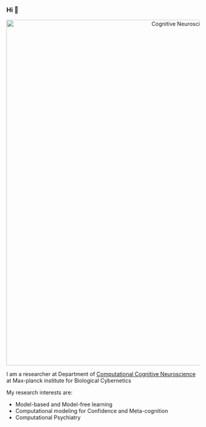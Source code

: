 ### Hi 👋

<p align="center">
<img src="https://3kllhk1ibq34qk6sp3bhtox1-wpengine.netdna-ssl.com/wp-content/uploads/2019/10/brand-4205-hack-your-career-with-cognitive-science.png" alt="Cognitive Neuroscience" width="900">
</p>

I am a researcher at Department of [Computational Cognitive Neuroscience](https://www.kyb.tuebingen.mpg.de/en) at Max-planck institute for Biological Cybernetics

My research interests are:
                                                                
- Model-based and Model-free learning
- Computational modeling for Confidence and Meta-cognition
- Computational Psychiatry


